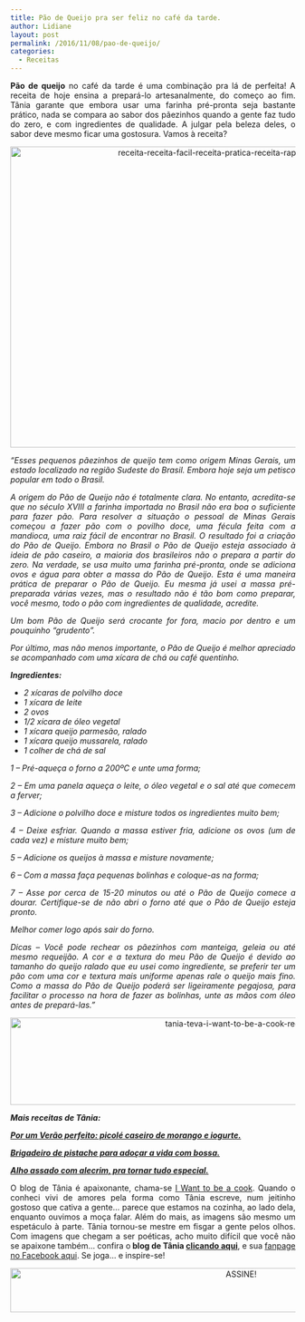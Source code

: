 ```yaml
---
title: Pão de Queijo pra ser feliz no café da tarde.
author: Lidiane
layout: post
permalink: /2016/11/08/pao-de-queijo/
categories:
  - Receitas
---
```

<p align="justify">
  <strong>Pão de queijo</strong> no café da tarde é uma combinação pra lá de perfeita! A receita de hoje ensina a prepará-lo artesanalmente, do começo ao fim. Tânia garante que embora usar uma farinha pré-pronta seja bastante prático, nada se compara ao sabor dos pãezinhos quando a gente faz tudo do zero, e com ingredientes de qualidade. A julgar pela beleza deles, o sabor deve mesmo ficar uma gostosura. Vamos à receita?
</p>

<p align="center">
  <img class="alignnone size-full wp-image-13226" src="https://www.trololodemulher.com.br/2016/11/RECEITA-RECEITA-FACIL-RECEITA-PRATICA-RECEITA-RAPIDA-PAO-DE-QUEIJO.jpg" alt="receita-receita-facil-receita-pratica-receita-rapida-pao-de-queijo" width="800" height="531" />
</p>

<p align="justify">
  <em>“Esses pequenos pãezinhos de queijo tem como origem Minas Gerais, um estado localizado na região Sudeste do Brasil. Embora hoje seja um petisco popular em todo o Brasil.</em>
</p>

<p align="justify">
  <em>A origem do Pão de Queijo não é totalmente clara. No entanto, acredita-se que no século XVIII a farinha importada no Brasil não era boa o suficiente para fazer pão. Para resolver a situação o pessoal de Minas Gerais começou a fazer pão com o povilho doce, uma fécula feita com a mandioca, uma raiz fácil de encontrar no Brasil. O resultado foi a criação do Pão de Queijo. Embora no Brasil o Pão de Queijo esteja associado à ideia de pão caseiro, a maioria dos brasileiros não o prepara a partir do zero. Na verdade, se usa muito uma farinha pré-pronta, onde se adiciona ovos e água para obter a massa do Pão de Queijo. Esta é uma maneira prática de preparar o Pão de Queijo. Eu mesma já usei a massa pré-preparada várias vezes, mas o resultado não é tão bom como preparar, você mesmo, todo o pão com ingredientes de qualidade, acredite. </em>
</p>

<p align="justify">
  <em>Um bom Pão de Queijo será crocante for fora, macio por dentro e um pouquinho “grudento”.</em>
</p>

<p align="justify">
  <em>Por último, mas não menos importante, o Pão de Queijo é melhor apreciado se acompanhado com uma xícara de chá ou café quentinho.</em>
</p>

<p align="justify">
  <strong><em>Ingredientes:</em></strong>
</p>

  * <div align="justify">
      <em>2 xícaras de polvilho doce </em>
    </div>

  * <div align="justify">
      <em>1 xícara de leite </em>
    </div>

  * <div align="justify">
      <em>2 ovos </em>
    </div>

  * <div align="justify">
      <em>1/2 xícara de óleo vegetal </em>
    </div>

  * <div align="justify">
      <em>1 xícara queijo parmesão, ralado </em>
    </div>

  * <div align="justify">
      <em>1 xícara queijo mussarela, ralado </em>
    </div>

  * <div align="justify">
      <em>1 colher de chá de sal</em>
    </div>

<p align="justify">
  <em>1 – Pré-aqueça o forno a 200ºC e unte uma forma;</em>
</p>

<p align="justify">
  <em>2 – Em uma panela aqueça o leite, o óleo vegetal e o sal até que comecem a ferver;</em>
</p>

<p align="justify">
  <em>3 – Adicione o polvilho doce e misture todos os ingredientes muito bem;</em>
</p>

<p align="justify">
  <em>4 – Deixe esfriar. Quando a massa estiver fria, adicione os ovos (um de cada vez) e misture muito bem;</em>
</p>

<p align="justify">
  <em>5 – Adicione os queijos à massa e misture novamente;</em>
</p>

<p align="justify">
  <em>6 – Com a massa faça pequenas bolinhas e coloque-as na forma;</em>
</p>

<p align="justify">
  <em>7 – Asse por cerca de 15-20 minutos ou até o Pão de Queijo comece a dourar. Certifique-se de não abri o forno até que o Pão de Queijo esteja pronto.</em>
</p>

<p align="justify">
  <em>Melhor comer logo após sair do forno.</em>
</p>

<p align="justify">
  <em>Dicas – Você pode rechear os pãezinhos com manteiga, geleia ou até mesmo requeijão. A cor e a textura do meu Pão de Queijo é devido ao tamanho do queijo ralado que eu usei como ingrediente, se preferir ter um pão com uma cor e textura mais uniforme apenas rale o queijo mais fino. Como a massa do Pão de Queijo poderá ser ligeiramente pegajosa, para facilitar o processo na hora de fazer as bolinhas, unte as mãos com óleo antes de prepará-las.”</em>
</p>

<p align="center">
  <img class="alignnone size-full wp-image-13037" src="https://www.trololodemulher.com.br/2016/10/TANIA-TEVA-I-WANT-TO-BE-A-COOK-RECEITAS.jpg" alt="tania-teva-i-want-to-be-a-cook-receitas" width="800" height="154" />
</p>

<p align="justify">
  <em><strong>Mais receitas de Tânia:</strong></em>
</p>

<p align="justify">
  <a href="http://www.trololodemulher.com.br/2016/11/03/picole-caseiro/" target="_blank" rel="noopener noreferrer"><em><strong>Por um Verão perfeito: picolé caseiro de morango e iogurte.</strong></em></a>
</p>

<p align="justify">
  <a href="http://www.trololodemulher.com.br/2016/10/25/brigadeiro-de-pistache/" target="_blank" rel="noopener noreferrer"><em><strong>Brigadeiro de pistache para adoçar a vida com bossa.</strong></em></a>
</p>

<p align="justify">
  <a href="http://www.trololodemulher.com.br/2016/10/21/alho-assado/" target="_blank" rel="noopener noreferrer"><em><strong>Alho assado com alecrim, pra tornar tudo especial.</strong></em></a>
</p>

<p align="justify">
  O blog de Tânia é apaixonante, chama-se <a href="https://iwanttobeacook.wordpress.com/" target="_blank" rel="noopener noreferrer">I Want to be a cook</a>. Quando o conheci vivi de amores pela forma como Tânia escreve, num jeitinho gostoso que cativa a gente… parece que estamos na cozinha, ao lado dela, enquanto ouvimos a moça falar. Além do mais, as imagens são mesmo um espetáculo à parte. Tânia tornou-se mestre em fisgar a gente pelos olhos. Com imagens que chegam a ser poéticas, acho muito difícil que você não se apaixone também… confira o<strong> blog de Tânia <a href="https://iwanttobeacook.wordpress.com/" target="_blank" rel="noopener noreferrer">clicando aqui</a></strong>, e sua <a href="https://www.facebook.com/Iwanttobeacook-818578268272846/" target="_blank" rel="noopener noreferrer">fanpage no Facebook aqui</a>. Se joga… e inspire-se!
</p>

<p align="center">
  <a href="http://feedburner.google.com/fb/a/mailverify?uri=blogBichaFemea&loc=en_US" target="_blank" rel="noopener noreferrer"><img class="alignnone size-full wp-image-10439" src="https://www.trololodemulher.com.br/2014/09/ASSINE.png" alt="ASSINE!" width="800" height="78" /></a>
</p>